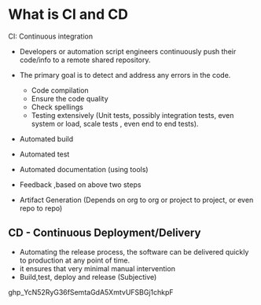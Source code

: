 # What is CI and CD

CI: Continuous integration 

- Developers or automation script engineers continuously push their code/info to a remote shared repository.
- The primary goal is to detect and address any errors in the code.
    - Code compilation
    - Ensure the code quality 
    - Check spellings
    - Testing extensively (Unit tests, possibly integration tests, even system or load, scale tests , even end to end tests).

- Automated build
- Automated test
- Automated documentation (using tools)
- Feedback ,based on above two steps
- Artifact Generation (Depends on org to org or project to project, or even repo to repo)


## CD - Continuous Deployment/Delivery

- Automating the release process, the software can be delivered quickly to production at any point of time.
- it ensures that very minimal manual intervention
- Build,test, deploy and release (Subjective)

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